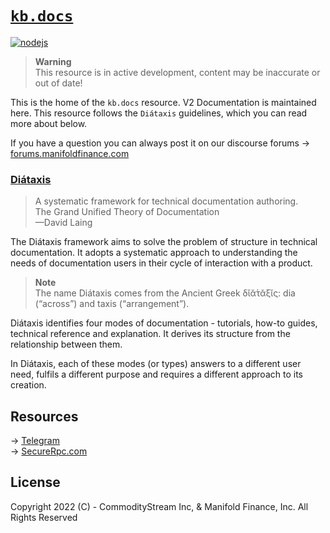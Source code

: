# [`kb.docs`](#)


[![nodejs](https://github.com/manifoldfinance/kb/actions/workflows/nodejs.yml/badge.svg)](https://github.com/manifoldfinance/kb/actions/workflows/nodejs.yml)

> **Warning** <br />
> This resource is in active development, content may be inaccurate or out of date!

This is the home of the `kb.docs` resource. V2 Documentation is maintained here. This resource follows the `Diátaxis` guidelines, which you can read more about below.

If you have a question you can always post it on our discourse forums → [forums.manifoldfinance.com](https://forums.manifoldfinnce.com)

### [Diátaxis](https://diataxis.fr/)

> A systematic framework for technical documentation authoring. <br />
> The Grand Unified Theory of Documentation <br />
>             —David Laing

The Diátaxis framework aims to solve the problem of structure in technical documentation. It adopts a systematic approach to understanding the needs of documentation users in their cycle of interaction with a product.

> **Note** <br />
> The name Diátaxis comes from the Ancient Greek δῐᾰ́τᾰξῐς: dia (“across”) and taxis (“arrangement”).

Diátaxis identifies four modes of documentation - tutorials, how-to guides, technical reference and explanation. It derives its structure from the relationship between them.

In Diátaxis, each of these modes (or types) answers to a different user need, fulfils a different purpose and requires a different approach to its creation.

## Resources

→ [Telegram](https://t.me/manifoldfinace.com)    
→ [SecureRpc.com](https://securerpc.com)    


## License

Copyright 2022 (C) - CommodityStream Inc, & Manifold Finance, Inc. All Rights Reserved
